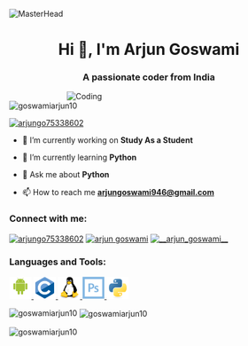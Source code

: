 

![MasterHead](https://1.bp.blogspot.com/-7A4WynwLsMw/XbBpCXG8fHI/AAAAAAAAMt4/uOa1bpLskYgrwGbllhSu2SDj_Mig8SXJQCLcBGAsYHQ/s1600/2000_600px.gif)
<h1 align="center">Hi 👋, I'm Arjun Goswami</h1>
<h3 align="center">A passionate coder from India</h3>
<img align="right" alt="Coding" width="400" src="https://camo.githubusercontent.com/40165a147c3dcea0fa1db780bb533fc5f98546ccfb9d5d05ddb2f429277f5348/68747470733a2f2f616e616c7974696373696e6469616d61672e636f6d2f77702d636f6e74656e742f75706c6f6164732f323031382f31322f646576656c6f7065722d6472696262626c652e676966">

<p align="left"> <img src="https://komarev.com/ghpvc/?username=goswamiarjun10&label=Profile%20views&color=0e75b6&style=flat" alt="goswamiarjun10" /> </p>

<p align="left"> <a href="https://twitter.com/arjungo75338602" target="blank"><img src="https://img.shields.io/twitter/follow/arjungo75338602?logo=twitter&style=for-the-badge" alt="arjungo75338602" /></a> </p>

- 🔭 I’m currently working on **Study As a Student**

- 🌱 I’m currently learning **Python**

- 💬 Ask me about **Python**

- 📫 How to reach me **arjungoswami946@gmail.com**

<h3 align="left">Connect with me:</h3>
<p align="left">
<a href="https://twitter.com/arjungo75338602" target="blank"><img align="center" src="https://raw.githubusercontent.com/rahuldkjain/github-profile-readme-generator/master/src/images/icons/Social/twitter.svg" alt="arjungo75338602" height="30" width="40" /></a>
<a href="https://linkedin.com/in/arjun goswami" target="blank"><img align="center" src="https://raw.githubusercontent.com/rahuldkjain/github-profile-readme-generator/master/src/images/icons/Social/linked-in-alt.svg" alt="arjun goswami" height="30" width="40" /></a>
<a href="https://instagram.com/__arjun_goswami__" target="blank"><img align="center" src="https://raw.githubusercontent.com/rahuldkjain/github-profile-readme-generator/master/src/images/icons/Social/instagram.svg" alt="__arjun_goswami__" height="30" width="40" /></a>
</p>

<h3 align="left">Languages and Tools:</h3>
<p align="left"> <a href="https://developer.android.com" target="_blank" rel="noreferrer"> <img src="https://raw.githubusercontent.com/devicons/devicon/master/icons/android/android-original-wordmark.svg" alt="android" width="40" height="40"/> </a> <a href="https://www.cprogramming.com/" target="_blank" rel="noreferrer"> <img src="https://raw.githubusercontent.com/devicons/devicon/master/icons/c/c-original.svg" alt="c" width="40" height="40"/> </a> <a href="https://www.linux.org/" target="_blank" rel="noreferrer"> <img src="https://raw.githubusercontent.com/devicons/devicon/master/icons/linux/linux-original.svg" alt="linux" width="40" height="40"/> </a> <a href="https://www.photoshop.com/en" target="_blank" rel="noreferrer"> <img src="https://raw.githubusercontent.com/devicons/devicon/master/icons/photoshop/photoshop-line.svg" alt="photoshop" width="40" height="40"/> </a> <a href="https://www.python.org" target="_blank" rel="noreferrer"> <img src="https://raw.githubusercontent.com/devicons/devicon/master/icons/python/python-original.svg" alt="python" width="40" height="40"/> </a> </p>

<p><img align="left" src="https://github-readme-stats.vercel.app/api/top-langs?username=goswamiarjun10&show_icons=true&locale=en&layout=compact" alt="goswamiarjun10" /></p>

<p>&nbsp;<img align="center" src="https://github-readme-stats.vercel.app/api?username=goswamiarjun10&show_icons=true&locale=en" alt="goswamiarjun10" /></p>

<p><img align="center" src="https://github-readme-streak-stats.herokuapp.com/?user=goswamiarjun10&" alt="goswamiarjun10" /></p>
